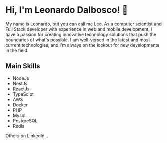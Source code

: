 # Hi, I'm Leonardo Dalbosco! 👋

My name is Leonardo, but you can call me Leo. As a computer scientist and Full Stack developer with experience in web and mobile development, i have a passion for creating innovative technology solutions that push the boundaries of what's possible. I am well-versed in the latest and most current technologies, and i'm always on the lookout for new developments in the field.

## Main Skills

- NodeJs
- NestJs
- ReactJs
- TypeScipt
- AWS
- Docker
- PHP
- Mysql
- PostgreSQL
- Redis

Others on LinkedIn...


